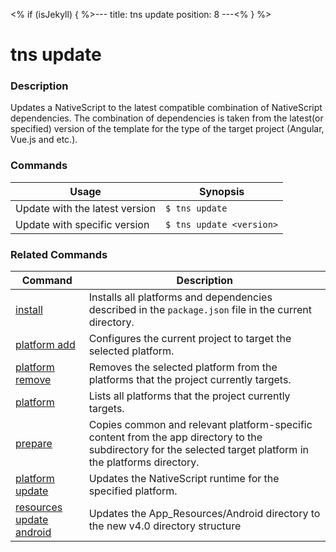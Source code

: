 <% if (isJekyll) { %>---
title: tns update
position: 8
---<% } %>

# tns update

### Description

Updates a NativeScript to the latest compatible combination of NativeScript dependencies. The combination of dependencies is taken from the latest(or specified) version of the template for the type of the target project (Angular, Vue.js and etc.).

### Commands

Usage | Synopsis
------|-------
Update with the latest version |`$ tns update`
Update with specific version | `$ tns update <version>`

### Related Commands

Command | Description
----------|----------
[install](install.html) | Installs all platforms and dependencies described in the `package.json` file in the current directory.
[platform add](platform-add.html) | Configures the current project to target the selected platform.
[platform remove](platform-remove.html) | Removes the selected platform from the platforms that the project currently targets.
[platform](platform.html) | Lists all platforms that the project currently targets.
[prepare](prepare.html) | Copies common and relevant platform-specific content from the app directory to the subdirectory for the selected target platform in the platforms directory.
[platform update](platform-update.html) | Updates the NativeScript runtime for the specified platform.
[resources update android](resources-update.html) | Updates the App_Resources/Android directory to the new v4.0 directory structure